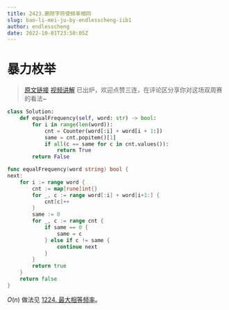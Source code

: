 ```yaml
---
title: 2423.删除字符使频率相同
slug: bao-li-mei-ju-by-endlesscheng-iib1
author: endlesscheng
date: 2022-10-01T23:50:05Z
---
```

# 暴力枚举
 
> [原文链接](https://leetcode.cn/problems/remove-letter-to-equalize-frequency/solution/bao-li-mei-ju-by-endlesscheng-iib1)
[视频讲解](https://www.bilibili.com/video/BV1tW4y1e7rb) 已出炉，欢迎点赞三连，在评论区分享你对这场双周赛的看法~
 
```py [sol1-Python3]
class Solution:
    def equalFrequency(self, word: str) -> bool:
        for i in range(len(word)):
            cnt = Counter(word[:i] + word[i + 1:])
            same = cnt.popitem()[1]
            if all(c == same for c in cnt.values()):
                return True
        return False
```

```go [sol1-Go]
func equalFrequency(word string) bool {
next:
	for i := range word {
		cnt := map[rune]int{}
		for _, c := range word[:i] + word[i+1:] {
			cnt[c]++
		}
		same := 0
		for _, c := range cnt {
			if same == 0 {
				same = c
			} else if c != same {
				continue next
			}
		}
		return true
	}
	return false
}
```

$O(n)$ 做法见 [1224. 最大相等频率](https://leetcode.cn/problems/maximum-equal-frequency/)。

